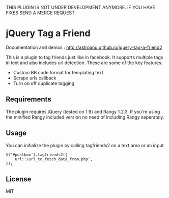 THIS PLUGIN IS NOT UNDER DEVELOPMENT ANYMORE. IF YOU HAVE FIXES SEND A MERGE REQUEST.

jQuery Tag a Friend
=========

Documentation and demos : http://astroanu.github.io/jquery-tag-a-friend2

This is a plugin to tag friends just like in facebook. It supports multiple tags in text and also includes url detection. These are some of the key features.

  - Custom BB code format for templating text
  - Scrape urls callback
  - Turn on off duplicate tagging

Requirements
--------------
The plugin requires jQuery (tested on 1.9) and Rangy 1.2.3. If you're using the minified Rangy included version no need of including Rangy seperately.

Usage
-------

You can initialize the plugin by calling tagfriends2 on a text area or an input

````
$('#postbox').tagfriends2({
    url:'/url_to_fetch_data_from.php',
});
````


License
----

MIT

    

